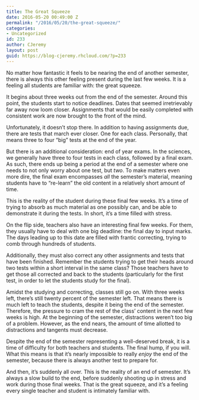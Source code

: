 ```yaml
---
title: The Great Squeeze
date: 2016-05-20 00:49:00 Z
permalink: "/2016/05/20/the-great-squeeze/"
categories:
- Uncategorized
id: 233
author: CJeremy
layout: post
guid: https://blog-cjeremy.rhcloud.com/?p=233
---
```


No matter how fantastic it feels to be nearing the end of another semester, there is always this other feeling present during the last few weeks. It is a feeling all students are familiar with: the great squeeze.

It begins about three weeks out from the end of the semester. Around this point, the students start to notice deadlines. Dates that seemed irretrievably far away now loom closer. Assignments that would be easily completed with consistent work are now brought to the front of the mind.

Unfortunately, it doesn&#8217;t stop there. In addition to having assignments due, there are tests that march ever closer. One for each class. Personally, that means three to four &#8220;big&#8221; tests at the end of the year.

But there is an additional consideration: end of year exams. In the sciences, we generally have three to four tests in each class, followed by a final exam. As such, there ends up being a period at the end of a semester where one needs to not only worry about one test, but _two_. To make matters even more dire, the final exam encompasses _all_ the semester&#8217;s material, meaning students have to &#8220;re-learn&#8221; the old content in a relatively short amount of time.

This is the reality of the student during these final few weeks. It&#8217;s a time of trying to absorb as much material as one possibly can, and be able to demonstrate it during the tests. In short, it&#8217;s a time filled with stress.

On the flip side, teachers also have an interesting final few weeks. For them, they usually have to deal with one big deadline: the final day to input marks. The days leading up to this date are filled with frantic correcting, trying to comb through hundreds of students.

Additionally, they must also correct any other assignments and tests that have been finished. Remember the students trying to get their heads around two tests within a short interval in the same class? Those teachers have to get those all corrected and back to the students (particularly for the first test, in order to let the students study for the final).

Amidst the studying and correcting, classes still go on. With three weeks left, there&#8217;s still twenty percent of the semester left. That means there is much left to teach the students, despite it being the end of the semester. Therefore, the pressure to cram the rest of the class&#8217; content in the next few weeks is high. At the beginning of the semester, distractions weren&#8217;t too big of a problem. However, as the end nears, the amount of time allotted to distractions and tangents must decrease.

Despite the end of the semester representing a well-deserved break, it is a time of difficulty for both teachers and students. The final hump, if you will. What this means is that it&#8217;s nearly impossible to really _enjoy_ the end of the semester, because there is always another test to prepare for.

And then, it&#8217;s suddenly all over. This is the reality of an end of semester. It&#8217;s always a slow build to the end, before suddenly shooting up in stress and work during those final weeks. That is the great squeeze, and it&#8217;s a feeling every single teacher and student is intimately familiar with.